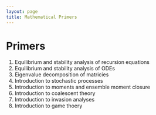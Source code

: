 ```yaml
---
layout: page
title: Mathematical Primers
---
```


# Primers

1. Equilibrium and stability analysis of recursion equations
2. Equilibrium and stability analysis of ODEs
3. Eigenvalue decomposition of matricies
4. Introduction to stochastic processes
5. Introduction to moments and ensemble moment closure
6. Introduction to coalescent theory
7. Introduction to invasion analyses
8. Introduction to game thoery
